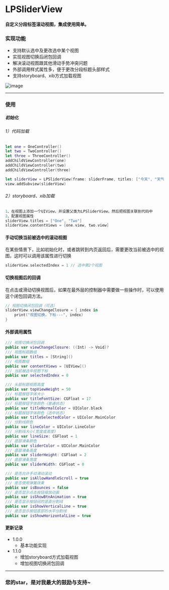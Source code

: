 # LPSliderView
#### 自定义分段标签滚动视图，集成使用简单。

### 实现功能
* 支持默认选中及更改选中某个视图
* 实现视图切换后闭包回调
* 解决滚动视图跟其他滑动手势冲突问题
* 外部调用样式属性多，便于更改分段标题头部样式
* 支持storyboard、xib方式加载视图

![image](https://github.com/splsylp/SliderView/blob/master/SliderView.gif )

---

### 使用
##### 初始化
###### 1）代码加载
```Swift
let one = OneController()
let two = TwoController()
let three = ThreeController()
addChildViewController(one)
addChildViewController(two)
addChildViewController(three)

let sliderView = LPSliderView(frame: sliderFrame, titles: ["今天", "天气", "不错"], contentViews: [one.view, two.view, three.view])
view.addSubview(sliderView)
```

###### 2）storyboard、xib加载
```Swift
1、在视图上添加一个UIView，并设置父类为LPSliderView，然后把视图关联到代码中
2、配置视图属性
sliderView.titles = ["One", "Two"]
sliderView.contentViews = [one.view, two.view]
```

#### 手动切换当前被选中的滚动视图
在某些情景下，比如初始化时，或者跳转到内页返回后，需要更改当前被选中的视图，这时可以调用该属性进行切换
```Swift
sliderView.selectedIndex = 1 // 选中第2个视图
```

#### 切换视图后的回调
在点击或滑动切换视图后，如果在最外层的控制器中需要做一些操作时，可以使用这个闭包回调方法。
```Swift
// 视图切换闭包回调（可选）
sliderView.viewChangeClosure = { index in
    print("视图切换，下标---", index)
}
```


#### 外部调用属性
```Swift
/// 视图切换闭包回调
public var viewChangeClosure: ((Int) -> Void)?
/// 视图标题数组
public var titles = [String]()
/// 视图数组
public var contentViews = [UIView]()
/// 当前被选中视图下标
public var selectedIndex = 0 

/// 头部标题视图高度
public var topViewHeight = 50
/// 标题按钮字体大小
public var titleFontSize: CGFloat = 17
/// 标题按钮字体颜色（普通状态）
public var titleNormalColor = UIColor.black
/// 标题按钮字体颜色（选中状态）
public var titleSelectedColor = UIColor.MainColor
/// 分割线颜色
public var lineColor = UIColor.LineColor
/// 分割线大小(宽度或高度)
public var lineSize: CGFloat = 1
/// 底部滑条颜色
public var sliderColor = UIColor.MainColor
/// 底部滑条高度
public var sliderHeight: CGFloat = 2
/// 底部滑条宽度
public var sliderWidth: CGFloat = 0

/// 是否允许手动滑动滚动
public var isAllowHandleScroll = true
/// 是否使用弹簧效果
public var isBounces = false
/// 是否显示点击按钮缩放动画
public var isShowBtnAnimation = true
/// 是否显示按钮间的竖直分割线
public var isShowVerticalLine = true
/// 是否显示按钮底部的水平分割线
public var isShowHorizontalLine = true
```

#### 更新记录
- 1.0.0 
  - 基本功能实现
- 1.1.0 
  - 增加storyboard方式加载视图
  - 增加视图切换闭包回调
---

### 您的star，是对我最大的鼓励与支持~
